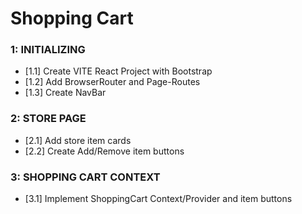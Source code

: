 # Shopping Cart

### 1: INITIALIZING

- [1.1] Create VITE React Project with Bootstrap
- [1.2] Add BrowserRouter and Page-Routes
- [1.3] Create NavBar

### 2: STORE PAGE

- [2.1] Add store item cards
- [2.2] Create Add/Remove item buttons

### 3: SHOPPING CART CONTEXT

- [3.1] Implement ShoppingCart Context/Provider and item buttons
